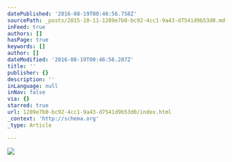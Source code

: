 ```yaml
---
datePublished: '2016-08-19T00:46:56.758Z'
sourcePath: _posts/2015-10-11-1289e7b0-bc92-4cc1-9a43-d7541d9b53d0.md
inFeed: true
authors: []
hasPage: true
keywords: []
author: []
dateModified: '2016-08-19T00:46:56.287Z'
title: ''
publisher: {}
description: ''
inLanguage: null
inNav: false
via: {}
starred: true
url: 1289e7b0-bc92-4cc1-9a43-d7541d9b53d0/index.html
_context: 'http://schema.org'
_type: Article

---
```

![](https://s3-us-west-2.amazonaws.com/the-grid-img/p/f1c39aed02452dcb961caef8df726791c072b4be.jpg)